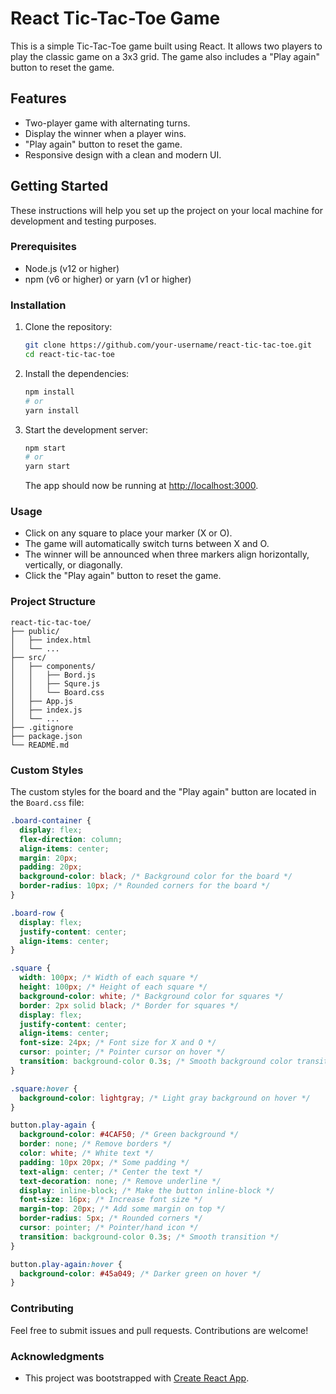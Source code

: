 # React Tic-Tac-Toe Game

This is a simple Tic-Tac-Toe game built using React. It allows two players to play the classic game on a 3x3 grid. The game also includes a "Play again" button to reset the game.

## Features

- Two-player game with alternating turns.
- Display the winner when a player wins.
- "Play again" button to reset the game.
- Responsive design with a clean and modern UI.

## Getting Started

These instructions will help you set up the project on your local machine for development and testing purposes.

### Prerequisites

- Node.js (v12 or higher)
- npm (v6 or higher) or yarn (v1 or higher)

### Installation

1. Clone the repository:

   ```bash
   git clone https://github.com/your-username/react-tic-tac-toe.git
   cd react-tic-tac-toe

2. Install the dependencies:

   ```bash
   npm install
   # or
   yarn install
   ```

3. Start the development server:

   ```bash
   npm start
   # or
   yarn start
   ```

   The app should now be running at [http://localhost:3000](http://localhost:3000).

### Usage

- Click on any square to place your marker (X or O).
- The game will automatically switch turns between X and O.
- The winner will be announced when three markers align horizontally, vertically, or diagonally.
- Click the "Play again" button to reset the game.

### Project Structure

```
react-tic-tac-toe/
├── public/
│   ├── index.html
│   └── ...
├── src/
│   ├── components/
│   │   ├── Bord.js
│   │   ├── Squre.js
│   │   └── Board.css
│   ├── App.js
│   ├── index.js
│   └── ...
├── .gitignore
├── package.json
└── README.md
```

### Custom Styles

The custom styles for the board and the "Play again" button are located in the `Board.css` file:

```css
.board-container {
  display: flex;
  flex-direction: column;
  align-items: center;
  margin: 20px;
  padding: 20px;
  background-color: black; /* Background color for the board */
  border-radius: 10px; /* Rounded corners for the board */
}

.board-row {
  display: flex;
  justify-content: center;
  align-items: center;
}

.square {
  width: 100px; /* Width of each square */
  height: 100px; /* Height of each square */
  background-color: white; /* Background color for squares */
  border: 2px solid black; /* Border for squares */
  display: flex;
  justify-content: center;
  align-items: center;
  font-size: 24px; /* Font size for X and O */
  cursor: pointer; /* Pointer cursor on hover */
  transition: background-color 0.3s; /* Smooth background color transition */
}

.square:hover {
  background-color: lightgray; /* Light gray background on hover */
}

button.play-again {
  background-color: #4CAF50; /* Green background */
  border: none; /* Remove borders */
  color: white; /* White text */
  padding: 10px 20px; /* Some padding */
  text-align: center; /* Center the text */
  text-decoration: none; /* Remove underline */
  display: inline-block; /* Make the button inline-block */
  font-size: 16px; /* Increase font size */
  margin-top: 20px; /* Add some margin on top */
  border-radius: 5px; /* Rounded corners */
  cursor: pointer; /* Pointer/hand icon */
  transition: background-color 0.3s; /* Smooth transition */
}

button.play-again:hover {
  background-color: #45a049; /* Darker green on hover */
}
```

### Contributing

Feel free to submit issues and pull requests. Contributions are welcome!

### Acknowledgments

- This project was bootstrapped with [Create React App](https://github.com/facebook/create-react-app).